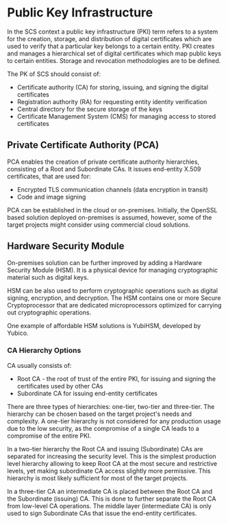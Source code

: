 # Public Key Infrastructure

In the SCS context a public key infrastructure (PKI) term refers to a system for the creation, storage, and distribution of digital certificates which are used to verify that a particular key belongs to a certain entity. PKI creates and manages a hierarchical set of digital certificates which map public keys to certain entities. Storage and revocation methodologies are to be defined.

The PK of SCS should consist of:
  + Certificate authority (CA) for storing, issuing, and signing the digital certificates
  + Registration authority (RA) for requesting entity identity verification
  + Central directory for the secure storage of the keys
  + Certificate Management System (CMS) for managing access to stored certificates
 
## Private Certificate Authority (PCA)

PCA enables the creation of private certificate authority hierarchies, consisting of a Root and Subordinate CAs. It issues end-entity X.509 certificates, that are used for: 

  + Encrypted TLS communication channels (data encryption in transit)
  + Code and image signing

PCA can be established in the cloud or on-premises. Initially, the OpenSSL based solution deployed on-premises is assumed, however, some of the target projects might consider using commercial cloud solutions. 

## Hardware Security Module

On-premises solution can be further improved by adding a Hardware Security Module (HSM). It is a physical device for managing cryptographic material such as digital keys. 

HSM can be also used to perform cryptographic operations such as digital signing, encryption, and decryption. The HSM contains one or more Secure Cryptoprocessor that are dedicated microprocessors optimized for carrying out cryptographic operations. 

One example of affordable HSM solutions is YubiHSM, developed by Yubico.

### CA Hierarchy Options

CA usually consists of:
  + Root CA - the root of trust of the entire PKI, for issuing and signing the certificates used by other CAs
  + Subordinate CA for issuing end-entity certificates

There are three types of hierarchies: one-tier, two-tier and three-tier. The hierarchy can be chosen based on the target project's needs and complexity. A one-tier hierarchy is not considered for any production usage due to the low security, as the compromise of a single CA leads to a compromise of the entire PKI.

In a two-tier hierarchy the Root CA and issuing (Subordinate) CAs are separated for increasing the security level. This is the simplest production level hierarchy allowing to keep Root CA at the most secure and restrictive levels, yet making subordinate CA access slightly more permissive. This hierarchy is most likely sufficient for most of the target projects.

In a three-tier CA an intermediate CA is placed between the Root CA and the Subordinate (issuing) CA. This is done to further separate the Root CA from low-level CA operations. The middle layer (intermediate CA) is only used to sign Subordinate CAs that issue the end-entity certificates. 

